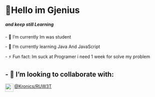 <h1 align="left">👏Hello im Gjenius</h1>
<h5 align="left" weight="20px">and keep still Learning</h5>
<p>- 🔭 I’m currently Im was student </p>
<p>- 🌱 I’m currently learning Java And JavaScript</p>
<p>- ⚡ Fun fact: Im suck at Programer i need 1 week for solve my problem</p>
<h2>- 👯 I’m looking to collaborate with:</h2>
<p><img align="left" href="" src="https://avatars.githubusercontent.com/u/76912443?v=4" width="26px"><a href="https://github.com/RUW3T">@Kronics/RUW3T</a></p>





